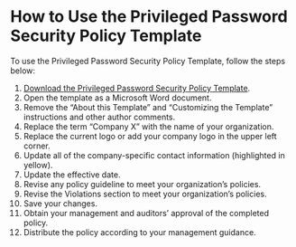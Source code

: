 [title]: # (How to Use the Privileged Password Security Policy Template)
[tags]: # (privileged,password,security policy,template)
[priority]: # (1000)

# How to Use the Privileged Password Security Policy Template

To use the Privileged Password Security Policy Template, follow the steps below:

1. [Download the Privileged Password Security Policy Template](https://thycotic.com/solutions/free-it-tools/free-privileged-password-security-policy-template/).
1. Open the template as a Microsoft Word document.
1. Remove the “About this Template” and “Customizing the Template” instructions and other author comments.
1. Replace the term “Company X” with the name of your organization.
1. Replace the current logo or add your company logo in the upper left corner.
1. Update all of the company-specific contact information (highlighted in yellow).
1. Update the effective date.
1. Revise any policy guideline to meet your organization’s policies.
1. Revise the Violations section to meet your organization’s policies.
1. Save your changes.
1. Obtain your management and auditors’ approval of the completed policy.
1. Distribute the policy according to your management guidance.
